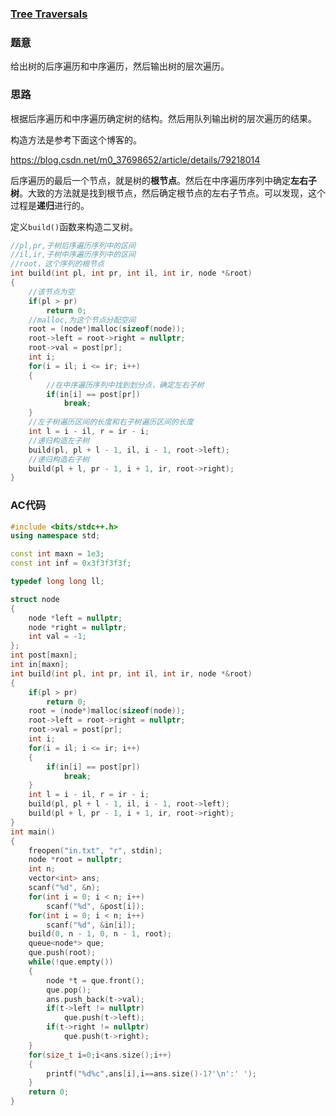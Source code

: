 ### [Tree Traversals](https://pintia.cn/problem-sets/994805342720868352/problems/994805485033603072)

### 题意

给出树的后序遍历和中序遍历，然后输出树的层次遍历。

### 思路

根据后序遍历和中序遍历确定树的结构。然后用队列输出树的层次遍历的结果。

构造方法是参考下面这个博客的。

https://blog.csdn.net/m0_37698652/article/details/79218014

后序遍历的最后一个节点，就是树的**根节点**。然后在中序遍历序列中确定**左右子树**。大致的方法就是找到根节点，然后确定根节点的左右子节点。可以发现，这个过程是**递归**进行的。

定义`build()`函数来构造二叉树。

```cpp
//pl,pr,子树后序遍历序列中的区间
//il,ir,子树中序遍历序列中的区间
//root，这个序列的根节点
int build(int pl, int pr, int il, int ir, node *&root)
{
    //该节点为空
    if(pl > pr)
        return 0;
    //malloc,为这个节点分配空间
    root = (node*)malloc(sizeof(node));
    root->left = root->right = nullptr;
    root->val = post[pr];
    int i;
    for(i = il; i <= ir; i++)
    {
        //在中序遍历序列中找到划分点，确定左右子树
        if(in[i] == post[pr])
            break;
    }
    //左子树遍历区间的长度和右子树遍历区间的长度
    int l = i - il, r = ir - i;
    //递归构造左子树
    build(pl, pl + l - 1, il, i - 1, root->left);
    //递归构造右子树
    build(pl + l, pr - 1, i + 1, ir, root->right);
}
```

### AC代码

```cpp
#include <bits/stdc++.h>
using namespace std;

const int maxn = 1e3;
const int inf = 0x3f3f3f3f;

typedef long long ll;

struct node
{
    node *left = nullptr;
    node *right = nullptr;
    int val = -1;
};
int post[maxn];
int in[maxn];
int build(int pl, int pr, int il, int ir, node *&root)
{
    if(pl > pr)
        return 0;
    root = (node*)malloc(sizeof(node));
    root->left = root->right = nullptr;
    root->val = post[pr];
    int i;
    for(i = il; i <= ir; i++)
    {
        if(in[i] == post[pr])
            break;
    }
    int l = i - il, r = ir - i;
    build(pl, pl + l - 1, il, i - 1, root->left);
    build(pl + l, pr - 1, i + 1, ir, root->right);
}
int main()
{
    freopen("in.txt", "r", stdin);
    node *root = nullptr;
    int n;
    vector<int> ans;
    scanf("%d", &n);
    for(int i = 0; i < n; i++)
        scanf("%d", &post[i]);
    for(int i = 0; i < n; i++)
        scanf("%d", &in[i]);
    build(0, n - 1, 0, n - 1, root);
    queue<node*> que;
    que.push(root);
    while(!que.empty())
    {
        node *t = que.front();
        que.pop();
        ans.push_back(t->val);
        if(t->left != nullptr)
            que.push(t->left);
        if(t->right != nullptr)
            que.push(t->right);
    }
    for(size_t i=0;i<ans.size();i++)
    {
        printf("%d%c",ans[i],i==ans.size()-1?'\n':' ');
    }
    return 0;
}
```

